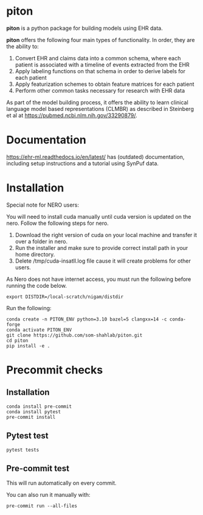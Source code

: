 # piton

**piton** is a python package for building models using EHR data.

**piton** offers the following four main types of functionality. In order, they are the ability to:
1. Convert EHR and claims data into a common schema, where each patient is associated with a timeline of events extracted from the EHR
2. Apply labeling functions on that schema in order to derive labels for each patient
3. Apply featurization schemes to obtain feature matrices for each patient
4. Perform other common tasks necessary for research with EHR data

As part of the model building process, it offers the ability to learn clinical language model based representations (CLMBR) as described in Steinberg et al at https://pubmed.ncbi.nlm.nih.gov/33290879/.


# Documentation

https://ehr-ml.readthedocs.io/en/latest/ has (outdated) documentation, including setup instructions and a tutorial using SynPuf data.

# Installation

Special note for NERO users:

You will need to install cuda manually until cuda version is updated on the nero. Follow the following steps for nero. 

1. Download the right version of cuda on your local machine and transfer it over a folder in nero.
2. Run the installer and make sure to provide correct install path in your home directory. 
3. Delete /tmp/cuda-insatll.log file cause it will create problems for other users. 

As Nero does not have internet access, you must run the following before running the code below.

```
export DISTDIR=/local-scratch/nigam/distdir
```

Run the following:

```
conda create -n PITON_ENV python=3.10 bazel=5 clangxx=14 -c conda-forge
conda activate PITON_ENV
git clone https://github.com/som-shahlab/piton.git
cd piton
pip install -e .
```


# Precommit checks

## Installation
```
conda install pre-commit
conda install pytest
pre-commit install
```

## Pytest test

```
pytest tests
```

## Pre-commit test

This will run automatically on every commit.

You can also run it manually with:

```
pre-commit run --all-files
```
